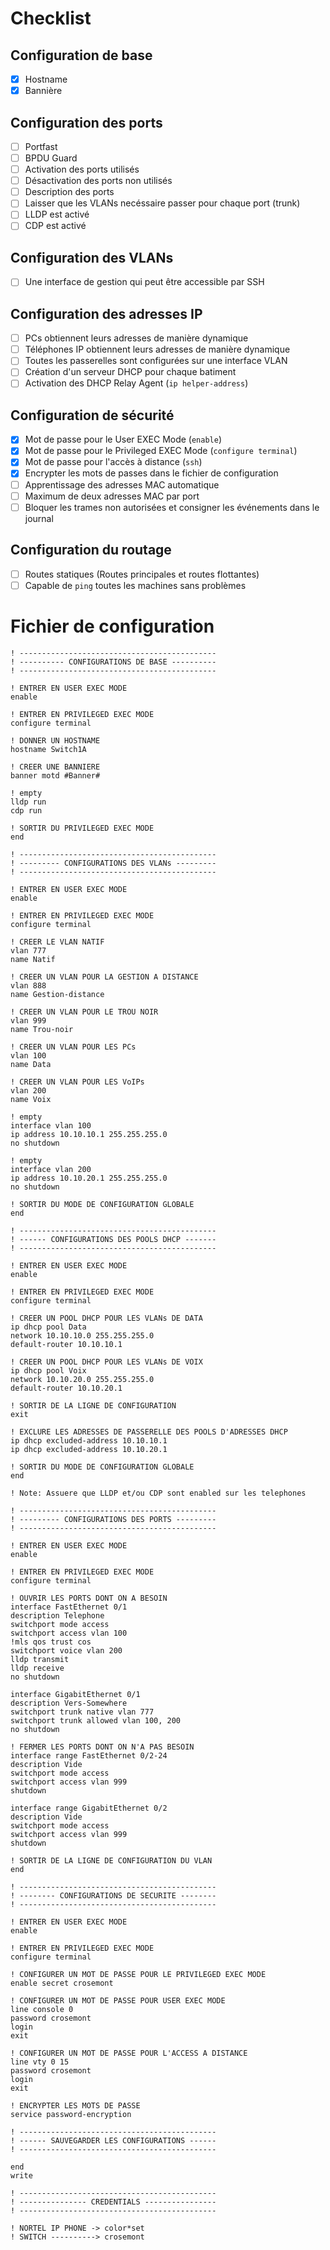 # Checklist

## Configuration de base
- [x] Hostname
- [x] Bannière

## Configuration des ports
- [ ] Portfast
- [ ] BPDU Guard
- [ ] Activation des ports utilisés
- [ ] Désactivation des ports non utilisés
- [ ] Description des ports
- [ ] Laisser que les VLANs necéssaire passer pour chaque port (trunk)
- [ ] LLDP est activé
- [ ] CDP est activé

## Configuration des VLANs
- [ ] Une interface de gestion qui peut être accessible par SSH

## Configuration des adresses IP
- [ ] PCs obtiennent leurs adresses de manière dynamique
- [ ] Téléphones IP obtiennent leurs adresses de manière dynamique
- [ ] Toutes les passerelles sont configurées sur une interface VLAN
- [ ] Création d'un serveur DHCP pour chaque batiment
- [ ] Activation des DHCP Relay Agent (`ip helper-address`)

## Configuration de sécurité
- [x] Mot de passe pour le User EXEC Mode (`enable`)
- [x] Mot de passe pour le Privileged EXEC Mode (`configure terminal`)
- [x] Mot de passe pour l'accès à distance (`ssh`)
- [x] Encrypter les mots de passes dans le fichier de configuration
- [ ] Apprentissage des adresses MAC automatique
- [ ] Maximum de deux adresses MAC par port
- [ ] Bloquer les trames non autorisées et consigner les événements dans le journal

## Configuration du routage
- [ ] Routes statiques (Routes principales et routes flottantes)
- [ ] Capable de `ping` toutes les machines sans problèmes

# Fichier de configuration
```Cisco IOS
! --------------------------------------------
! ---------- CONFIGURATIONS DE BASE ----------
! --------------------------------------------

! ENTRER EN USER EXEC MODE 
enable

! ENTRER EN PRIVILEGED EXEC MODE
configure terminal

! DONNER UN HOSTNAME
hostname Switch1A

! CREER UNE BANNIERE
banner motd #Banner#

! empty
lldp run
cdp run

! SORTIR DU PRIVILEGED EXEC MODE
end

! --------------------------------------------
! --------- CONFIGURATIONS DES VLANs ---------
! -------------------------------------------- 

! ENTRER EN USER EXEC MODE 
enable

! ENTRER EN PRIVILEGED EXEC MODE
configure terminal

! CREER LE VLAN NATIF
vlan 777
name Natif

! CREER UN VLAN POUR LA GESTION A DISTANCE
vlan 888
name Gestion-distance

! CREER UN VLAN POUR LE TROU NOIR
vlan 999
name Trou-noir

! CREER UN VLAN POUR LES PCs
vlan 100
name Data

! CREER UN VLAN POUR LES VoIPs
vlan 200
name Voix

! empty
interface vlan 100
ip address 10.10.10.1 255.255.255.0
no shutdown

! empty
interface vlan 200
ip address 10.10.20.1 255.255.255.0
no shutdown

! SORTIR DU MODE DE CONFIGURATION GLOBALE 
end

! --------------------------------------------
! ------ CONFIGURATIONS DES POOLS DHCP -------
! -------------------------------------------- 

! ENTRER EN USER EXEC MODE 
enable

! ENTRER EN PRIVILEGED EXEC MODE
configure terminal

! CREER UN POOL DHCP POUR LES VLANs DE DATA
ip dhcp pool Data
network 10.10.10.0 255.255.255.0
default-router 10.10.10.1 

! CREER UN POOL DHCP POUR LES VLANs DE VOIX
ip dhcp pool Voix
network 10.10.20.0 255.255.255.0
default-router 10.10.20.1

! SORTIR DE LA LIGNE DE CONFIGURATION
exit

! EXCLURE LES ADRESSES DE PASSERELLE DES POOLS D'ADRESSES DHCP
ip dhcp excluded-address 10.10.10.1
ip dhcp excluded-address 10.10.20.1

! SORTIR DU MODE DE CONFIGURATION GLOBALE 
end

! Note: Assuere que LLDP et/ou CDP sont enabled sur les telephones

! --------------------------------------------
! --------- CONFIGURATIONS DES PORTS ---------
! -------------------------------------------- 

! ENTRER EN USER EXEC MODE 
enable

! ENTRER EN PRIVILEGED EXEC MODE
configure terminal

! OUVRIR LES PORTS DONT ON A BESOIN
interface FastEthernet 0/1
description Telephone
switchport mode access
switchport access vlan 100
!mls qos trust cos
switchport voice vlan 200
lldp transmit
lldp receive
no shutdown

interface GigabitEthernet 0/1
description Vers-Somewhere
switchport trunk native vlan 777
switchport trunk allowed vlan 100, 200
no shutdown

! FERMER LES PORTS DONT ON N'A PAS BESOIN
interface range FastEthernet 0/2-24
description Vide
switchport mode access
switchport access vlan 999
shutdown

interface range GigabitEthernet 0/2
description Vide
switchport mode access
switchport access vlan 999
shutdown

! SORTIR DE LA LIGNE DE CONFIGURATION DU VLAN
end

! --------------------------------------------
! -------- CONFIGURATIONS DE SECURITE --------
! --------------------------------------------

! ENTRER EN USER EXEC MODE 
enable

! ENTRER EN PRIVILEGED EXEC MODE
configure terminal

! CONFIGURER UN MOT DE PASSE POUR LE PRIVILEGED EXEC MODE
enable secret crosemont

! CONFIGURER UN MOT DE PASSE POUR USER EXEC MODE
line console 0
password crosemont
login
exit

! CONFIGURER UN MOT DE PASSE POUR L'ACCESS A DISTANCE
line vty 0 15
password crosemont
login
exit

! ENCRYPTER LES MOTS DE PASSE
service password-encryption

! --------------------------------------------
! ------ SAUVEGARDER LES CONFIGURATIONS ------
! --------------------------------------------

end
write

! --------------------------------------------
! --------------- CREDENTIALS ----------------
! --------------------------------------------

! NORTEL IP PHONE -> color*set
! SWITCH ----------> crosemont
```
